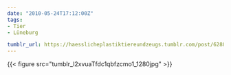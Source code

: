 ```yaml
---
date: "2010-05-24T17:12:00Z"
tags:
- Tier
- Lüneburg

tumblr_url: https://haesslicheplastiktiereundzeugs.tumblr.com/post/628866764
---
```

{{< figure src="tumblr_l2xvuaTfdc1qbfzcmo1_1280jpg" >}} 
